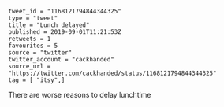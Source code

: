 ```
tweet_id = "1168121794844344325"
type = "tweet"
title = "Lunch delayed"
published = 2019-09-01T11:21:53Z
retweets = 1
favourites = 5
source = "twitter"
twitter_account = "cackhanded"
source_url = "https://twitter.com/cackhanded/status/1168121794844344325"
tag = [ "itsy",]
```

There are worse reasons to delay lunchtime

<p class='image'><img src='http://mnf.m17s.net/2019/09/01/EDYAkObWkAItw9z.jpg' alt=''></p>

